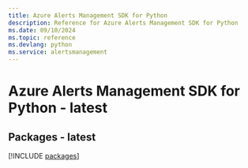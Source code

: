 ```yaml
---
title: Azure Alerts Management SDK for Python
description: Reference for Azure Alerts Management SDK for Python
ms.date: 09/10/2024
ms.topic: reference
ms.devlang: python
ms.service: alertsmanagement
---
```

# Azure Alerts Management SDK for Python - latest
## Packages - latest
[!INCLUDE [packages](alerts-management-index.md)]